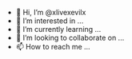 - 👋 Hi, I’m @xlivexevilx
- 👀 I’m interested in ...
- 🌱 I’m currently learning ...
- 💞️ I’m looking to collaborate on ...
- 📫 How to reach me ...

<!---
xlivexevilx/xlivexevilx is a ✨ special ✨ repository because its `README.md` (this file) appears on your GitHub profile.
You can click the Preview link to take a look at your changes.
--->
